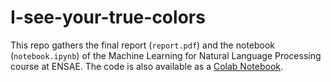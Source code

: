 # I-see-your-true-colors
This repo gathers the final report (`report.pdf`) and the notebook (`notebook.ipynb`) of the Machine Learning for Natural Language Processing course at ENSAE.
The code is also available as a [Colab Notebook](https://colab.research.google.com/drive/1ajflx4AnjxTFSnNThC8VoRV4seNt-Kyt?usp=sharing).
